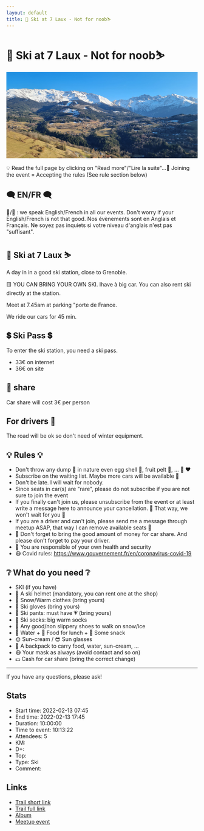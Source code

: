 ```yaml
---
layout: default
title: 🎿 Ski at 7 Laux - Not for noob⛷
---
```


# 🎿 Ski at 7 Laux - Not for noob⛷

![2022-02-13](../img/orig/2022-02-13.jpg)

💡 Read the full page by clicking on "Read more"/"Lire la suite"...💜
Joining the event = Accepting the rules (See rule section below)

##  🗨️ EN/FR 🗨️ 
🦅/🐓 : we speak English/French in all our events. Don't worry if your English/French is not that good. Nos évènements sont en Anglais et Français. Ne soyez pas inquiets si votre niveau d'anglais n'est pas "suffisant".

##  🎿 Ski at 7 Laux ⛷ 
A day in in a good ski station, close to Grenoble.

🟨 YOU CAN BRING YOUR OWN SKI. Ihave à big car. You can also rent ski directly at the station.

Meet at 7.45am at parking "porte de France.

We ride our cars for 45 min.

##  💲 Ski Pass 💲 
To enter the ski station, you need a ski pass.
- 33€ on internet
- 36€ on site

##  🚗 share 
Car share will cost 3€ per person

##  For drivers 🚗 
The road will be ok so don't need of winter equipment.

##  💡 Rules 💡 
- Don't throw any dump 🚮 in nature even egg shell 🥚, fruit pelt 🍌, ... 🌳 ❤️
- Subscribe on the waiting list. Maybe more cars will be available 🚗
- Don't be late. I will wait for nobody.
- Since seats in car(s) are "rare", please do not subscribe if you are not sure to join the event
- If you finally can't join us, please unsubscribe from the event or at least write a message here to announce your cancellation. 💜 That way, we won't wait for you 💜
- If you are a driver and can't join, please send me a message through meetup ASAP, that way I can remove available seats 🚗
- 🚗 Don't forget to bring the good amount of money for car share. And please don't forget to pay your driver.
- 💟 You are responsible of your own health and security
- 😷 Covid rules: https://www.gouvernement.fr/en/coronavirus-covid-19

##  ❔ What do you need ❔ 
- SKI (if you have)
- 🧢 A ski helmet (mandatory, you can rent one at the shop)
- 🧥 Snow/Warm clothes (bring yours)
- 🧤 Ski gloves (bring yours)
- 👖 Ski pants: must have 💗 (bring yours)
- 🧦 Ski socks: big warm socks
- 🥾 Any good/non slippery shoes to walk on snow/ice
- 🧃 Water + 🥪 Food for lunch + 🍫 Some snack
- 🌞 Sun-cream / 😎 Sun glasses
- 🎒 A backpack to carry food, water, sun-cream, ...
- 😷 Your mask as always (avoid contact and so on)
- 💵 Cash for car share (bring the correct change)

-----------------------
If you have any questions, please ask!

## Stats

- Start time: 2022-02-13 07:45
- End time: 2022-02-13 17:45
- Duration: 10:00:00
- Time to event: 10:13:22
- Attendees: 5
- KM: 
- D+: 
- Top: 
- Type: Ski
- Comment: 

## Links

- [Trail short link]()
- [Trail full link]()
- [Album](https://binnette.github.io/GacImg2022/2022-02-13-🎿-Ski-at-7-Laux-Not-for-noob⛷.html)
- [Meetup event](https://www.meetup.com/grenoble-adventure-club-english-french/events/283950209/)
